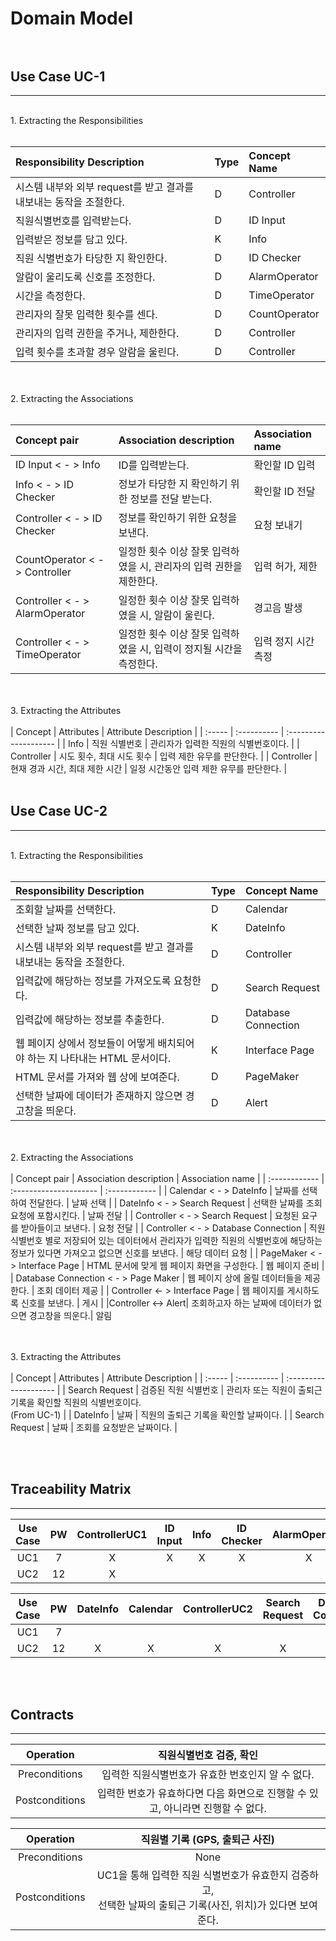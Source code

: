 # Domain Model <br><br>

## Use Case UC-1<br>

---

<br>
 1. Extracting the Responsibilities<br><br>

| Responsibility Description                                         | Type | Concept Name  |
| :----------------------------------------------------------------- | :--- | :------------ |
| 시스템 내부와 외부 request를 받고 결과를 내보내는 동작을 조절한다. | D    | Controller    |
| 직원식별번호를 입력받는다.                                         | D    | ID Input      |
| 입력받은 정보를 담고 있다.                                         | K    | Info         |
| 직원 식별번호가 타당한 지 확인한다.                                | D    | ID Checker    |
| 알람이 울리도록 신호를 조정한다.                                   | D    | AlarmOperator |
| 시간을 측정한다.                                                   | D    | TimeOperator  |
| 관리자의 잘못 입력한 횟수를 센다.                                  | D    | CountOperator |
| 관리자의 입력 권한을 주거나, 제한한다.                             | D    | Controller    |
| 입력 횟수를 초과할 경우 알람을 울린다.                             | D    | Controller    |


<br><br> 2. Extracting the Associations<br><br>

| Concept pair                   | Association description                                             | Association name    |
| :----------------------------- | :------------------------------------------------------------------ | :------------------ |
| ID Input < - > Info         | ID를 입력받는다.                  | 확인할 ID 입력      |
| Info < - > ID Checker          | 정보가 타당한 지 확인하기 위한 정보를 전달 받는다.                  | 확인할 ID 전달      |
| Controller < - > ID Checker    | 정보를 확인하기 위한 요청을 보낸다.                                 | 요청 보내기         |
| CountOperator < - > Controller | 일정한 횟수 이상 잘못 입력하였을 시, 관리자의 입력 권한을 제한한다. | 입력 허가, 제한     |
| Controller < - > AlarmOperator | 일정한 횟수 이상 잘못 입력하였을 시, 알람이 울린다.                 | 경고음 발생         |
| Controller < - > TimeOperator  | 일정한 횟수 이상 잘못 입력하였을 시, 입력이 정지될 시간을 측정한다. | 입력 정지 시간 측정 |

<br><br> 3. Extracting the Attributes<br><br>
| Concept | Attributes | Attribute Description |
| :----- | :---------- | :-------------------- |
| Info | 직원 식별번호 | 관리자가 입력한 직원의 식별번호이다. |
| Controller | 시도 횟수, 최대 시도 횟수 | 입력 제한 유무를 판단한다. |
| Controller | 현재 경과 시간, 최대 제한 시간 | 일정 시간동안 입력 제한 유무를 판단한다. |
<br><br>

## Use Case UC-2 <br>

---

<br>
1. Extracting the Responsibilities<br><br>

| Responsibility Description                                                  | Type | Concept Name        |
| :-------------------------------------------------------------------------- | :--- | :------------------ |
| 조회할 날짜를 선택한다.       | D    | Calendar          |
| 선택한 날짜 정보를 담고 있다.          | K    | DateInfo          |
| 시스템 내부와 외부 request를 받고 결과를 내보내는 동작을 조절한다.          | D    | Controller          |
| 입력값에 해당하는 정보를 가져오도록 요청한다.                               | D    | Search Request      |
| 입력값에 해당하는 정보를 추출한다.                                          | D    | Database Connection |
| 웹 페이지 상에서 정보들이 어떻게 배치되어야 하는 지 나타내는 HTML 문서이다. | K    | Interface Page      |
| HTML 문서를 가져와 웹 상에 보여준다.                                        | D    | PageMaker           |
|선택한 날짜에 데이터가 존재하지 않으면 경고창을 띄운다.|D|Alert

<br><br> 2. Extracting the Associations<br><br>
| Concept pair | Association description | Association name |
| :------------ | :--------------------- | :------------ |
| Calendar < - > DateInfo | 날짜를 선택하여 전달한다. | 날짜 선택 |
| DateInfo < - > Search Request | 선택한 날짜를 조회 요청에 포함시킨다. | 날짜 전달 |
| Controller < - > Search Request | 요청된 요구를 받아들이고 보낸다. | 요청 전달 |
| Controller < - > Database Connection | 직원 식별번호 별로 저장되어 있는 데이터에서 관리자가 입력한 직원의 식별번호에 해당하는 정보가 있다면 가져오고 없으면 신호를 보낸다. | 해당 데이터 요청 |
| PageMaker < - > Interface Page | HTML 문서에 맞게 웹 페이지 화면을 구성한다. | 웹 페이지 준비 |
| Database Connection < - > Page Maker | 웹 페이지 상에 올릴 데이터들을 제공한다. | 조회 데이터 제공 |
| Controller <- > Interface Page | 웹 페이지를 게시하도록 신호를 보낸다. | 게시 |
|Controller <-> Alert| 조회하고자 하는 날짜에 데이터가 없으면 경고창을 띄운다.| 알림

<br><br> 3. Extracting the Attributes<br><br>
| Concept | Attributes | Attribute Description |
| :----- | :---------- | :-------------------- |
| Search Request | 검증된 직원 식별번호 | 관리자 또는 직원이 출퇴근 기록을 확인할 직원의 식별번호이다.<br>(From UC-1) |
| DateInfo | 날짜 | 직원의 출퇴근 기록을 확인할 날짜이다. |
| Search Request | 날짜 | 조회를 요청받은 날짜이다. |

<br><br>
## Traceability Matrix <br>
---
| Use Case | PW | ControllerUC1 | ID Input |     Info    |      ID Checker     |  AlarmOperator | TimeOperator | CountOperator |
|:--------:|:--:|:-----------:|:--------:|:--------------:|:-------------------:|:--------------:|:------------:|:-------------:|
| UC1      | 7  | X           | X        | X           | X              | X                   | X              | X            | X             |
| UC2      | 12 | X           |          |             |                |                     |                |              |               |

|     Use Case     |  PW  |   DateInfo  | Calendar | ControllerUC2 | Search Request | Database Connection | Interface Page |   PageMaker  |Alert|
|:--------:|:--:|:-----------:|:--------:|:-----------:|:--------------:|:-------------------:|:--------------:|:------------:|:----:|
| UC1      | 7  |             |          |             |                |                     |                |              | |
| UC2      | 12 | X           | X        | X           | X              | X                   | X              | X            | X |

<br><br>
## Contracts
---
| Operation |     직원식별번호 검증, 확인    |
|:---------:|:------------------------------:|
| Preconditions       | 입력한 직원식별번호가 유효한 번호인지 알 수 없다.                              |
| Postconditions       | 입력한 번호가 유효하다면 다음 화면으로 진행할 수 있고, 아니라면 진행할 수 없다.                 |

| Operation | 직원별 기록 (GPS, 출퇴근 사진) |
|:---------:|:------------------------------:|
| Preconditions       | None                              |
| Postconditions       | UC1을 통해 입력한 직원 식별번호가 유효한지 검증하고, <br>선택한 날짜의 출퇴근 기록(사진, 위치)가 있다면 보여준다.